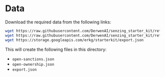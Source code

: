 # Data

Download the required data from the following links:

```bash
wget https://raw.githubusercontent.com/DerwenAI/senzing_starter_kit/refs/heads/main/senzing_rootfs/data/open-sanctions.json
wget https://raw.githubusercontent.com/DerwenAI/senzing_starter_kit/refs/heads/main/senzing_rootfs/data/open-ownership.json
wget https://storage.googleapis.com/erkg/starterkit/export.json
```

This will create the following files in this directory:

- `open-sanctions.json`
- `open-ownership.json`
- `export.json`


